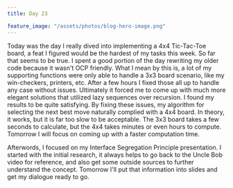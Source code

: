 ```yaml
---
title: Day 23

feature_image: "/assets/photos/blog-hero-image.png"
---
```


Today was the day I really dived into implementing a 4x4 Tic-Tac-Toe board, a feat I figured would
be the hardest of my tasks this week. So far that seems to be true. I spent a good portion of the day
rewriting my older code because it wasn't OCP friendly. What I mean by this is, a lot of my supporting
functions were only able to handle a 3x3 board scenario, like my win-checkers, printers, etc. After
a few hours I fixed those all up to handle any case without issues. Ultimately it forced me to come
up with much more elegant solutions that utilized lazy sequences over recursion. I found my results
to be quite satisfying. By fixing these issues, my algorithm for selecting the next best move naturally
complied with a 4x4 board. In theory, it works, but it is far too slow to be acceptable. The 3x3 board
takes a few seconds to calculate, but the 4x4 takes minutes or even hours to compute. Tomorrow I will
focus on coming up with a faster computation time.

Afterwords, I focused on my Interface Segregation Principle presentation. I started with the initial research,
it always helps to go back to the Uncle Bob video for reference, and also get some outside sources to further
understand the concept. Tomorrow I'll put that information into slides and get my dialogue ready to go.

